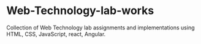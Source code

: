 # Web-Technology-lab-works
Collection of Web Technology lab assignments and implementations using HTML, CSS, JavaScript, react, Angular.
